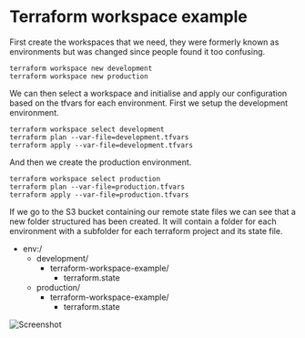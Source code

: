 # Terraform workspace example
First create the workspaces that we need, they were formerly known as environments but was changed since people found it too confusing.
``` shell
terraform workspace new development
terraform workspace new production
```
We can then select a workspace and initialise and apply our configuration based on the tfvars for each environment.
First we setup the development environment.
``` shell
terraform workspace select development
terraform plan --var-file=development.tfvars
terraform apply --var-file=development.tfvars
```
And then we create the production environment.
``` shell
terraform workspace select production
terraform plan --var-file=production.tfvars
terraform apply --var-file=production.tfvars
```
If we go to the S3 bucket containing our remote state files we can see that a new folder structured has been created.
It will contain a folder for each environment with a subfolder for each terraform project and its state file.
- env:/
    - development/
        - terraform-workspace-example/
            - terraform.state
    - production/
        - terraform-workspace-example/
            - terraform.state

![Screenshot](https://github.com/rbjoergensen/terraform-workspaces/.github/images/statefiles.png?raw=true)
